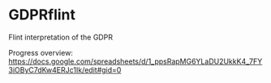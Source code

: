 # GDPRflint
Flint interpretation of the GDPR 

Progress overview:
https://docs.google.com/spreadsheets/d/1_ppsRapMG6YLaDU2UkkK4_7FY3iOByC7dKw4ERJc1Ik/edit#gid=0